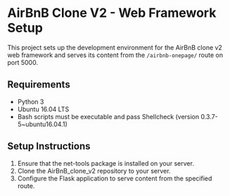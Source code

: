 # AirBnB Clone V2 - Web Framework Setup

This project sets up the development environment for the AirBnB clone v2 web framework and serves its content from the `/airbnb-onepage/` route on port 5000.

## Requirements
- Python 3
- Ubuntu 16.04 LTS
- Bash scripts must be executable and pass Shellcheck (version 0.3.7-5~ubuntu16.04.1)

## Setup Instructions
1. Ensure that the net-tools package is installed on your server.
2. Clone the AirBnB_clone_v2 repository to your server.
3. Configure the Flask application to serve content from the specified route.
